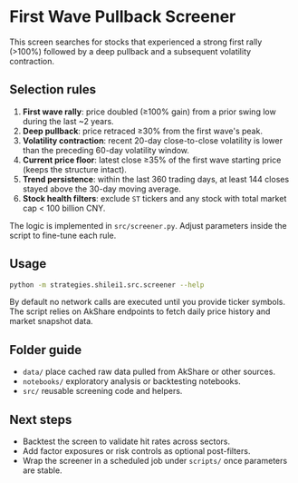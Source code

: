 # First Wave Pullback Screener

This screen searches for stocks that experienced a strong first rally (>100%) followed by a deep pullback and a subsequent volatility contraction.

## Selection rules

1. **First wave rally**: price doubled (≥100% gain) from a prior swing low during the last ~2 years.
2. **Deep pullback**: price retraced ≥30% from the first wave's peak.
3. **Volatility contraction**: recent 20-day close-to-close volatility is lower than the preceding 60-day volatility window.
4. **Current price floor**: latest close ≥35% of the first wave starting price (keeps the structure intact).
5. **Trend persistence**: within the last 360 trading days, at least 144 closes stayed above the 30-day moving average.
6. **Stock health filters**: exclude `ST` tickers and any stock with total market cap < 100 billion CNY.

The logic is implemented in `src/screener.py`. Adjust parameters inside the script to fine-tune each rule.

## Usage

```bash
python -m strategies.shilei1.src.screener --help
```

By default no network calls are executed until you provide ticker symbols. The script relies on AkShare endpoints to fetch daily price history and market snapshot data.

## Folder guide

- `data/` place cached raw data pulled from AkShare or other sources.
- `notebooks/` exploratory analysis or backtesting notebooks.
- `src/` reusable screening code and helpers.

## Next steps

- Backtest the screen to validate hit rates across sectors.
- Add factor exposures or risk controls as optional post-filters.
- Wrap the screener in a scheduled job under `scripts/` once parameters are stable.
